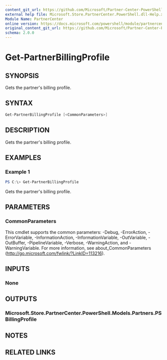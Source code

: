 ```yaml
---
content_git_url: https://github.com/Microsoft/Partner-Center-PowerShell/blob/master/docs/help/Get-PartnerBillingProfile.md
external help file: Microsoft.Store.PartnerCenter.PowerShell.dll-Help.xml
Module Name: PartnerCenter
online version: https://docs.microsoft.com/powershell/module/partnercenter/Get-PartnerBillingProfile
original_content_git_url: https://github.com/Microsoft/Partner-Center-PowerShell/blob/master/docs/help/Get-PartnerBillingProfile.md
schema: 2.0.0
---
```


# Get-PartnerBillingProfile

## SYNOPSIS
Gets the partner's billing profile.

## SYNTAX

```powershell
Get-PartnerBillingProfile [<CommonParameters>]
```

## DESCRIPTION
Gets the partner's billing profile.

## EXAMPLES

### Example 1
```powershell
PS C:\> Get-PartnerBillingProfile
```

Gets the partner's billing profile.

## PARAMETERS

### CommonParameters
This cmdlet supports the common parameters: -Debug, -ErrorAction, -ErrorVariable, -InformationAction, -InformationVariable, -OutVariable, -OutBuffer, -PipelineVariable, -Verbose, -WarningAction, and -WarningVariable. For more information, see about_CommonParameters (http://go.microsoft.com/fwlink/?LinkID=113216).

## INPUTS

### None

## OUTPUTS

### Microsoft.Store.PartnerCenter.PowerShell.Models.Partners.PSBillingProfile

## NOTES

## RELATED LINKS
